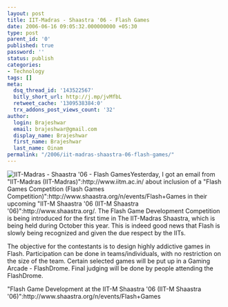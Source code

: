 ```yaml
---
layout: post
title: IIT-Madras - Shaastra '06 - Flash Games
date: 2006-06-16 09:05:32.000000000 +05:30
type: post
parent_id: '0'
published: true
password: ''
status: publish
categories:
- Technology
tags: []
meta:
  dsq_thread_id: '143522567'
  bitly_short_url: http://j.mp/jvMfbL
  retweet_cache: '1309538384:0'
  trx_addons_post_views_count: '32'
author:
  login: Brajeshwar
  email: brajeshwar@gmail.com
  display_name: Brajeshwar
  first_name: Brajeshwar
  last_name: Oinam
permalink: "/2006/iit-madras-shaastra-06-flash-games/"
---
```

<p><img src="{{ site.baseurl }}/assets/2006/06/iitmshaastra2006-flashgames.gif" alt="IIT-Madras - Shaastra '06 - Flash Games" style="border: 0 none;" />Yesterday, I got an email from "IIT-Madras (IIT-Madras)":http://www.iitm.ac.in/ about inclusion of a "Flash Games Competition (Flash Games Competition)":http://www.shaastra.org/n/events/Flash+Games in their upcoming "IIT-M Shaastra '06 (IIT-M Shaastra '06)":http://www.shaastra.org/. The Flash Game Development Competition is being introduced for the first time in The IIT-Madras Shaastra, which is being held during October this year. This is indeed good news that Flash is slowly being recognized and given the due respect by the IITs.</p>
<p>The objective for the contestants is to design highly addictive games in Flash. Participation can be done in teams/individuals, with no restriction on the size of the team. Certain selected games will be put up in a Gaming Arcade - FlashDrome. Final judging will be done by people attending the FlashDrome.</p>
<p>"Flash Game Development at the IIT-M Shaastra '06 (IIT-M Shaastra '06)":http://www.shaastra.org/n/events/Flash+Games</p>
